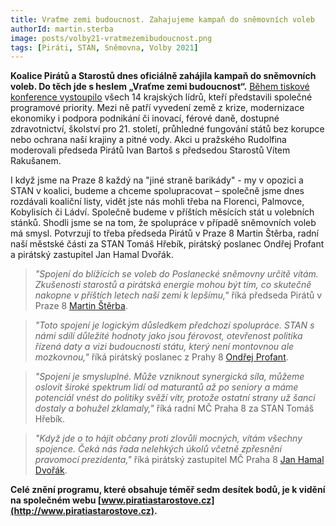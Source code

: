 ```yaml
---
title: Vraťme zemi budoucnost. Zahajujeme kampaň do sněmovních voleb
authorId: martin.sterba
image: posts/volby21-vratmezemibudoucnost.png
tags: [Piráti, STAN, Sněmovna, Volby 2021]
---
```


**Koalice Pirátů a Starostů dnes oficiálně zahájila kampaň do sněmovních voleb. Do těch jde s heslem „Vraťme zemi budoucnost“.** [Během tiskové konference vystoupilo](https://www.facebook.com/ceska.piratska.strana/videos/2897856157132767) všech 14 krajských lídrů, kteří představili společné programové priority. Mezi ně patří vyvedení země z krize, modernizace ekonomiky i podpora podnikání či inovací, férové daně, dostupné zdravotnictví, školství pro 21. století, průhledné fungování států bez korupce nebo ochrana naší krajiny a pitné vody. Akci u pražského Rudolfina moderovali předseda Pirátů Ivan Bartoš s předsedou Starostů Vítem Rakušanem.

I když jsme na Praze 8 každý na "jiné straně barikády" - my v opozici a STAN v koalici, budeme a chceme spolupracovat – společně jsme dnes rozdávali koaliční listy, vidět jste nás mohli třeba na Florenci, Palmovce, Kobylisích či Ládví. Společně budeme v příštích měsících stát u volebních stánků. Shodli jsme se na tom, že spolupráce v případě sněmovních voleb má smysl. Potvrzují to třeba předseda Pirátů v Praze 8 Martin Štěrba, radní naší městské části za STAN Tomáš Hřebík, pirátský poslanec Ondřej Profant a pirátský zastupitel Jan Hamal Dvořák. 

>*"Spojení do blížících se voleb do Poslanecké sněmovny určitě vítám. Zkušenosti starostů a pirátská energie mohou být tím, co skutečně nakopne v příštích letech naší zemi k lepšímu,"* říká předseda Pirátů v Praze 8 [Martin Štěrba](https://praha8.pirati.cz/lide/martin-sterba.html).

>*"Toto spojení je logickým důsledkem předchozí spolupráce. STAN s námi sdílí důležité hodnoty jako jsou férovost, otevřenost politika řízená daty a vizi budoucnosti státu, který není montovnou ale mozkovnou,"* říká pirátský poslanec z Prahy 8 [Ondřej Profant](https://praha8.pirati.cz/lide/ondrej-profant.html).

>*"Spojení je smysluplné. Může vzniknout synergická síla, můžeme oslovit široké spektrum lidí od maturantů až po seniory a máme potenciál vnést do politiky svěží vítr, protože ostatní strany už šanci dostaly a bohužel zklamaly,"* říká radní MČ Praha 8 za STAN Tomáš Hřebík. 

>*"Když jde o to hájit občany proti zlovůli mocných, vítám všechny spojence. Čeká nás řada nelehkých úkolů včetně zpřesnění pravomocí prezidenta,"* říká pirátský zastupitel MČ Praha 8 [Jan Hamal Dvořák](https://praha8.pirati.cz/lide/jan-hamal-dvorak.html). 

**Celé znění programu, které obsahuje téměř sedm desítek bodů, je k vidění na společném webu [www.piratiastarostove.cz](http://www.piratiastarostove.cz).**
